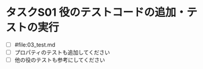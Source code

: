 # タスクS01 役のテストコードの追加・テストの実行

- [ ] #file:03_test.md 
- [ ] プロパティのテストも追加してください
- [ ] 他の役のテストも参考にしてください
